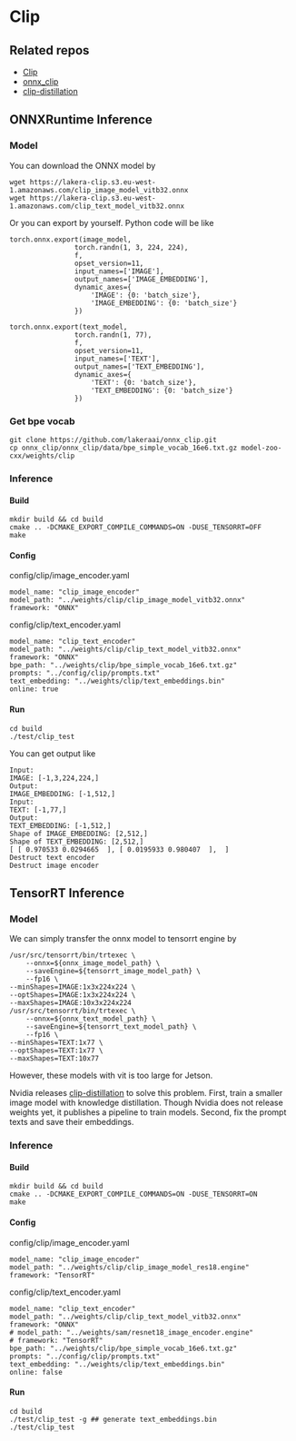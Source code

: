 # Clip


## Related repos
- [Clip](https://github.com/openai/CLIP)
- [onnx_clip](https://github.com/lakeraai/onnx_clip.git)
- [clip-distillation](https://github.com/NVIDIA-AI-IOT/clip-distillation)

## ONNXRuntime Inference
### Model
You can download the ONNX model by
```
wget https://lakera-clip.s3.eu-west-1.amazonaws.com/clip_image_model_vitb32.onnx
wget https://lakera-clip.s3.eu-west-1.amazonaws.com/clip_text_model_vitb32.onnx
```
Or you can export by yourself. Python code will be like
```
torch.onnx.export(image_model,
                torch.randn(1, 3, 224, 224),
                f,
                opset_version=11,
                input_names=['IMAGE'],
                output_names=['IMAGE_EMBEDDING'],
                dynamic_axes={
                    'IMAGE': {0: 'batch_size'},
                    'IMAGE_EMBEDDING': {0: 'batch_size'}
                })

torch.onnx.export(text_model,
                torch.randn(1, 77),
                f,
                opset_version=11,
                input_names=['TEXT'],
                output_names=['TEXT_EMBEDDING'],
                dynamic_axes={
                    'TEXT': {0: 'batch_size'},
                    'TEXT_EMBEDDING': {0: 'batch_size'}
                })
```

### Get bpe vocab
```
git clone https://github.com/lakeraai/onnx_clip.git
cp onnx_clip/onnx_clip/data/bpe_simple_vocab_16e6.txt.gz model-zoo-cxx/weights/clip
```

### Inference
#### Build
```
mkdir build && cd build
cmake .. -DCMAKE_EXPORT_COMPILE_COMMANDS=ON -DUSE_TENSORRT=OFF
make
```
#### Config
config/clip/image_encoder.yaml
```
model_name: "clip_image_encoder"
model_path: "../weights/clip/clip_image_model_vitb32.onnx"
framework: "ONNX"
```
config/clip/text_encoder.yaml
```
model_name: "clip_text_encoder"
model_path: "../weights/clip/clip_text_model_vitb32.onnx"
framework: "ONNX"
bpe_path: "../weights/clip/bpe_simple_vocab_16e6.txt.gz"
prompts: "../config/clip/prompts.txt"
text_embedding: "../weights/clip/text_embeddings.bin"
online: true
```
#### Run
```
cd build
./test/clip_test
```
You can get output like
```
Input: 
IMAGE: [-1,3,224,224,]
Output: 
IMAGE_EMBEDDING: [-1,512,]
Input: 
TEXT: [-1,77,]
Output: 
TEXT_EMBEDDING: [-1,512,]
Shape of IMAGE_EMBEDDING: [2,512,]
Shape of TEXT_EMBEDDING: [2,512,]
[ [ 0.970533 0.0294665  ], [ 0.0195933 0.980407  ],  ]
Destruct text encoder
Destruct image encoder
```

## TensorRT Inference
### Model
We can simply transfer the onnx model to tensorrt engine by
```
/usr/src/tensorrt/bin/trtexec \
    --onnx=${onnx_image_model_path} \
    --saveEngine=${tensorrt_image_model_path} \
    --fp16 \
--minShapes=IMAGE:1x3x224x224 \
--optShapes=IMAGE:1x3x224x224 \
--maxShapes=IMAGE:10x3x224x224
/usr/src/tensorrt/bin/trtexec \
    --onnx=${onnx_text_model_path} \
    --saveEngine=${tensorrt_text_model_path} \
    --fp16 \
--minShapes=TEXT:1x77 \
--optShapes=TEXT:1x77 \
--maxShapes=TEXT:10x77
```
However, these models with vit is too large for Jetson.

Nvidia releases [clip-distillation](https://github.com/NVIDIA-AI-IOT/clip-distillation) to solve this problem. 
First, train a smaller image model with knowledge distillation. Though Nvidia does not release weights yet, it publishes a pipeline to train models.
Second, fix the prompt texts and save their embeddings.

### Inference
#### Build
```
mkdir build && cd build
cmake .. -DCMAKE_EXPORT_COMPILE_COMMANDS=ON -DUSE_TENSORRT=ON
make
```
#### Config
config/clip/image_encoder.yaml
```
model_name: "clip_image_encoder"
model_path: "../weights/clip/clip_image_model_res18.engine"
framework: "TensorRT"
```
config/clip/text_encoder.yaml
```
model_name: "clip_text_encoder"
model_path: "../weights/clip/clip_text_model_vitb32.onnx"
framework: "ONNX"
# model_path: "../weights/sam/resnet18_image_encoder.engine"
# framework: "TensorRT"
bpe_path: "../weights/clip/bpe_simple_vocab_16e6.txt.gz"
prompts: "../config/clip/prompts.txt"
text_embedding: "../weights/clip/text_embeddings.bin"
online: false
```
#### Run
```
cd build
./test/clip_test -g ## generate text_embeddings.bin
./test/clip_test
```